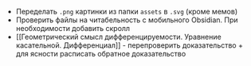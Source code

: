 - Переделать `.png` картинки из папки `assets` в `.svg` (кроме мемов)
- Проверить файлы на читабельность с мобильного Obsidian. При необходимости добавить скролл
- [[Геометрический смысл дифференцируемости. Уравнение касательной. Дифференциал]] - перепроверить доказательство + для ясности расписать обратное доказательство